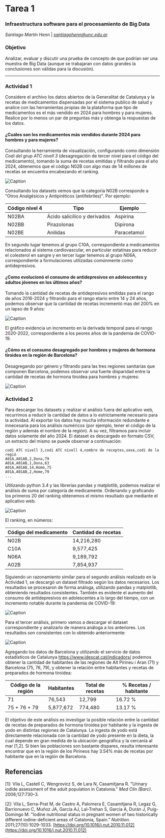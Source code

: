 # Tarea 1

### Infraestructura software para el procesamiento de Big Data

*Santiago Martín Henn* | *santiagohenn@unc.edu.ar*

### Objetivo

Analizar, evaluar y discutir una prueba de concepto de que podrían ser una
muestra de Big Data (aunque se trabajaran con datos grandes la conclusiones son válidas
para la discusión).

---

### Actividad 1

Considere el archivo los datos abiertos de la Generalitat de Catalunya y la recetas de
medicamentos dispensadas por el sistema publico de salud y analice con las herramientas
propias de la plataforma que tipo de medicamentos es el más vendido en 2024 para
hombres y para mujeres. Realice por lo menos un par de preguntas más y obtenga la
respuestas de los datos.

#### ¿Cuáles son los medicamentos más vendidos durante 2024 para hombres y para mujeres?

Consultando la herramienta de visualización, configurando como dimensión *Codi del grup ATC nivell 3* (desagregación de tercer nivel para el código del medicamento), tomando la suma de recetas emitidas y filtrando para el año 2024, obtenemos que el código N02B con algo mas de 14 millones de recetas se encuentra encabezando el ranking.

![Caption](img/ranking_2024.jpg)

Consultando los datasets vemos que la categoría N02B corresponde a "Otros Analgésicos y Antipiréticos (antifebriles)". Por ejemplo: 

| Código nivel 4 | Tipo                          | Ejemplo      |
|----------------|-------------------------------|--------------|
| N02BA          | Ácido salicílico y derivados  | Aspirina     |
| N02BB          | Pirazolonas                   | Dipirona     |
| N02BE          | Anilidas                      | Paracetamol  |

En segundo lugar tenemos al grupo C10A, correspondiente a medicamentos relacionados al sistema cardiovascular, en particular estatinas para reducir el colesterol en sangre y en tercer lugar tenemos al grupo N06A, correspondiente a formulaciones utilizadas comúnmente como antidepresivos. 

#### ¿Como evolucionó el consumo de antidepresivos en adolescentes y adultos jóvenes en los últimos años?

Tomando la cantidad de recetas de antidepresivos emitidas para el rango de años 2016-2024 y filtrando para el rango etario entre 14 y 24 años, podemos observar que la cantidad de recetas incrementó mas del 200% en un lapso de 9 años:

![Caption](img/N06A_2016_2024.jpg)

El gráfico evidencia un incremento en la derivada temporal para el rango 2020-2022, correspondiente a los peores años de la pandemia de COVID-19.

#### ¿Cómo es el consumo desagregado por hombres y mujeres de hormona tiroidea en la región de Barcelona?

Desagregando por género y filtrando para las tres regiones sanitarias que componen Barcelona, podemos observar una fuerte disparidad entre la cantidad de recetas de hormona tiroidea para hombres y mujeres:

![Caption](img/tiroidismo_BCN.jpg)

### Actividad 2

Para descargar los datasets y realizar el análisis fuera del aplicativo web, recurrimos a reducir la cantidad de datos a lo estrictamente necesario para la actividad. Al exportar los datos hay mucha información redundante e innecesaria para los análisis numéricos (por ejemplo, tener el código de la región y además el nombre de la región). A su vez, filtramos para incluir datos solamente del año 2024. El dataset es descargado en formato CSV; un extracto del mismo se puede observar a continuación:

```csv
codi ATC nivell 3,codi ATC nivell 4,nombre de receptes,sexe,codi de la regió
A01A,A01AB,2,Dona,79
A01A,A01AB,1,Dona,63
A01A,A01AB,14,Home,75
A01A,A01AB,2,Home,79
...
```

Utilizando python 3.4 y las librerias pandas y matplotlib, podemos realizar el análisis de suma por categoría de medicamente. Ordenando y graficando los primeros 20 del ranking obtenemos el mismo resultado que mediante el aplicativo web:

![Caption](img/ranking_2024_py.jpg)

El ranking, en números:

| Código del medicamento | Cantidad de recetas |
|-----------------------|---------------------|
| N02B                  | 14,216,280          |
| C10A                  | 9,577,425           |
| N06A                  | 9,189,792           |
| A02B                  | 7,854,937           |

Siguiendo un razonamiento similar para el segundo análisis realizado en la Actividad 1, se descargó un dataset filtrado según los datos necesarios. Los resultados se procesaron de forma análoga, utilizando pandas y matplotlib, obteniendo resultados consistentes. También es evidente el aumento del consumo de antidepresivos en adolescentes a lo largo del tiempo, con un incremento notable durante la pandemia de COVID-19:

![Caption](img/N06A_2016_2024_py.jpg)

Para el tercer análisis, primero vamos a descargar el dataset correspondiente y analizarlo de manera análoga a los anteriores. Los resultados son consistentes con lo obtenido anteriormente:

![Caption](img/tiroides_por_region.jpg)

Agregando los datos de Barcelona y utilizando el servicio de datos estadísticos de Catalunya https://www.idescat.cat/indicadors/ podemos obtener la cantidad de habitantes de las regiones de Alt Pirineu i Aran (71) y Barcelona (75, 76, 79), y obtener la relación entre habitantes y recetas de preparados de hormona tiroidea:


| Código de la región | Habitantes | Total de recetas | % Recetas / habitante |
|---------------------|------------|------------------|-----------------------|
| 71                  | 76,543     | 12,799           | 16.72 %               |
| 75 + 76 + 79        | 5,877,672  | 774,480          | 13.17 %               |

El objetivo de este análisis es investigar la posible relación entre la cantidad de recetas de preparados de hormona tiroidea por habitante y la ingesta de yodo en distintas regiones de Catalunya. La ingesta de yodo está directamente relacionada con la cantidad de yodo presente en la dieta, la cual depende en gran medida de la ubicación geográfica y la cercanía al mar [1,2]. Si bien las poblaciones son bastante dispares, resulta interesante encontrar que en la región de los Pirineos hay 3.54% más de recetas por habitante que en la región de Barcelona.



## Referencias

[1]: Vila L, Castell C, Wengrovicz S, de Lara N, Casamitjana R. "Urinary iodide assessment of the adult population in Catalonia." *Med Clin (Barc)*. 2006;127:730–3.

[2]: Vila L, Serra-Prat M, de Castro A, Palomera E, Casamitjana R, Legaz G, Barrionuevo C, Muñoz JA, García AJ, Lal-Trehan S, García A, Durán J, Puig-Domingo M. "Iodine nutritional status in pregnant women of two historically different iodine-deficient areas of Catalonia, Spain." *Nutrition*. 2011;27(10):1029-1033. [https://doi.org/10.1016/j.nut.2010.11.012](https://doi.org/10.1016/j.nut.2010.11.012)
